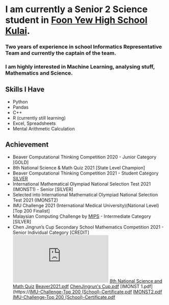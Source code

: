 # I am currently a Senior 2 Science student in [Foon Yew High School Kulai](http://www.fyk.edu.my/). 
### Two years of experience in school Informatics Representative Team and currently the captain of the team.
### I am highly interested in Machine Learning, analysing stuff, Mathematics and Science.

## **Skills I Have**
* Python
* Pandas
* C++
* R (currently still learning)
* Excel, Spreadsheets
* Mental Arithmetic Calculation

## **Achievement**
* Beaver Computational Thinking Competition 2020 - Junior Category [GOLD]
* 8th National Science & Math Quiz 2021 [State Level Champion]
* Beaver Computational Thinking Competition 2021 - Student Category [SILVER](https://docs.google.com/spreadsheets/d/1Ht7e17d_ZvHHSnYE3ZQ-hIDFJu5_SM7iBxczKFH1FMw/edit#gid=1767961095)
* International Mathematical Olympiad National Selection Test 2021 (IMONST1) - Senior [SILVER]
* Selected into International Mathematical Olympiad National Selection Test 2021 (IMONST2)
* IMU Challenge 2021 (International Medical University)(National Level) [Top 200 Finalist]
* Malaysian Computing Challenge by [MIPS](https://ioimalaysia.org/) - Intermediate Category [SILVER]
* Chen Jingrun’s Cup Secondary School Mathematics Competition 2021 - Senior Individual Category [CREDIT]
![MCC2021.pdf](https://github.com/SiriusYH/SiriusYH/files/7531488/MCC2021.pdf)
[8th National Science and Math Quiz](https://user-images.githubusercontent.com/64475165/141608115-9e01301d-b473-424e-9556-8ce0662e8fc4.jpg)
[Beaver2021.pdf](https://github.com/SiriusYH/SiriusYH/files/7531480/Beaver2021.pdf)
[ChenJingrun's Cup.pdf](https://github.com/SiriusYH/SiriusYH/files/7531481/ChenJingrun.s.Cup.pdf)
[IMONST 1.pdf](https://[IMU-Challenge-Top 200 (School)-Certificate.pdf](https://github.com/SiriusYH/SiriusYH/files/7531484/IMU-Challenge-Top.200.School.-Certificate.pdf)
[IMONST2.pdf](https://github.com/SiriusYH/SiriusYH/files/7531486/IMONST2.pdf)
[IMU-Challenge-Top 200 (School)-Certificate.pdf](https://github.com/SiriusYH/SiriusYH/files/7531487/IMU-Challenge-Top.200.School.-Certificate.pdf)

